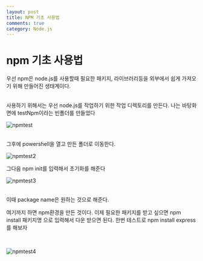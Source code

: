 ```yaml
---
layout: post
title: NPM 기초 사용법
comments: true
category: Node.js
---
```


# npm 기초 사용법

우선 npm은 node.js를 사용할때 필요한 패키지, 라이브러리등을 외부에서 쉽게 가져오기 위해 만들어진 생태계이다.<br>

<br>
사용하기 위해서는 우선 node.js를 작업하기 위한 작업 디렉토리를 만든다. 나는 바탕화면에 testNpm이라는 빈폴더를 만들었다
<br>

![npmtest](https://user-images.githubusercontent.com/47367509/71885430-b4126980-317d-11ea-9c10-1c64b6a417ad.PNG)

<br>
그후에 powershell을 열고 만든 폴더로 이동한다.<br>

![npmtest2](https://user-images.githubusercontent.com/47367509/71885432-b5439680-317d-11ea-9ccc-6f913b1b7e67.PNG)

그다음 npm init를 입력해서 초기화를 해준다

![npmtest3](https://user-images.githubusercontent.com/47367509/71885434-b674c380-317d-11ea-9a7b-5d9716ced841.PNG)

<br>이때 package name은 원하는 것으로 해준다.
<br>

여기까지 하면 npm환경을 만든 것이다. 이제 필요한 패키지를 받고 싶으면 npm install 패키지명 으로 입력해서 다운 받으면 된다. 한번 테스트로 npm install express를 해보자

<br>

![npmtest4](https://user-images.githubusercontent.com/47367509/71885436-b7a5f080-317d-11ea-867d-fda217296750.PNG)
